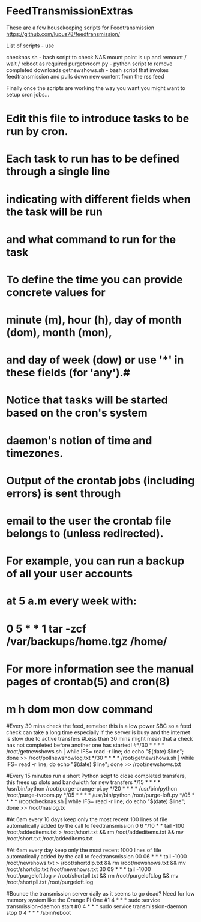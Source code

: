 # FeedTransmissionExtras

These are a few housekeeping scripts for Feedtransmission https://github.com/lupus78/feedtransmission/

List of scripts - use

checknas.sh - bash script to check NAS mount point is up and remount / wait / reboot as required
purgetvroom.py - python script to remove completed downloads
getnewshows.sh - bash script that invokes feedtransmission and pulls down new content from the rss feed 


Finally once the scripts are working the way you want you might want to setup cron jobs...

# Edit this file to introduce tasks to be run by cron.
# 
# Each task to run has to be defined through a single line
# indicating with different fields when the task will be run
# and what command to run for the task
# 
# To define the time you can provide concrete values for
# minute (m), hour (h), day of month (dom), month (mon),
# and day of week (dow) or use '*' in these fields (for 'any').# 
# Notice that tasks will be started based on the cron's system
# daemon's notion of time and timezones.
# 
# Output of the crontab jobs (including errors) is sent through
# email to the user the crontab file belongs to (unless redirected).
# 
# For example, you can run a backup of all your user accounts
# at 5 a.m every week with:
# 0 5 * * 1 tar -zcf /var/backups/home.tgz /home/
# 
# For more information see the manual pages of crontab(5) and cron(8)
# 
# m h  dom mon dow   command

#Every 30 mins check the feed, remeber this is a low power SBC so a feed check can take a long time especially if the server is busy and the internet is slow due to active transfers
#Less than 30 mins might mean that a check has not completed before another one has started!
#*/30 * * * * /root/getnewshows.sh | while IFS= read -r line; do echo "$(date) $line"; done >> /root/pollnewshowlog.txt
*/30 * * * * /root/getnewshows.sh | while IFS= read -r line; do echo "$(date) $line"; done >> /root/newshows.txt

#Every 15 minutes run a short Python scipt to close completed transfers, this frees up slots and bandwidth for new transfers
*/15 * * * * /usr/bin/python /root/purge-orange-pi.py
*/20 * * * * /usr/bin/python /root/purge-tvroom.py
*/05 * * * * /usr/bin/python /root/purge-loft.py
*/05 * * * * /root/checknas.sh | while IFS= read -r line; do echo "$(date) $line"; done >> /root/naslog.tx


#At 6am every 10 days keep only the most recent 100 lines of file automatically added by the call to feedtransmission
0 6 */10 * * tail -100 /root/addeditems.txt > /root/short.txt && rm /root/addeditems.txt && mv /root/short.txt /root/addeditems.txt

#At 6am every day keep only the most recent 1000 lines of file automatically added by the call to feedtransmission
00 06 * * * tail -1000 /root/newshows.txt > /root/shortdlp.txt && rm /root/newshows.txt && mv /root/shortdlp.txt /root/newshows.txt
30 09 * * * tail -1000 /root/purgeloft.log > /root/shortpll.txt && rm /root/purgeloft.log && mv /root/shortpll.txt /root/purgeloft.log

#Bounce the transmission server daily as it seems to go dead? Need for low memory system like the Orange Pi One 
#1 4 * * * sudo service transmission-daemon start
#0 4 * * * sudo service transmission-daemon stop
0 4   *   *   *    /sbin/reboot


